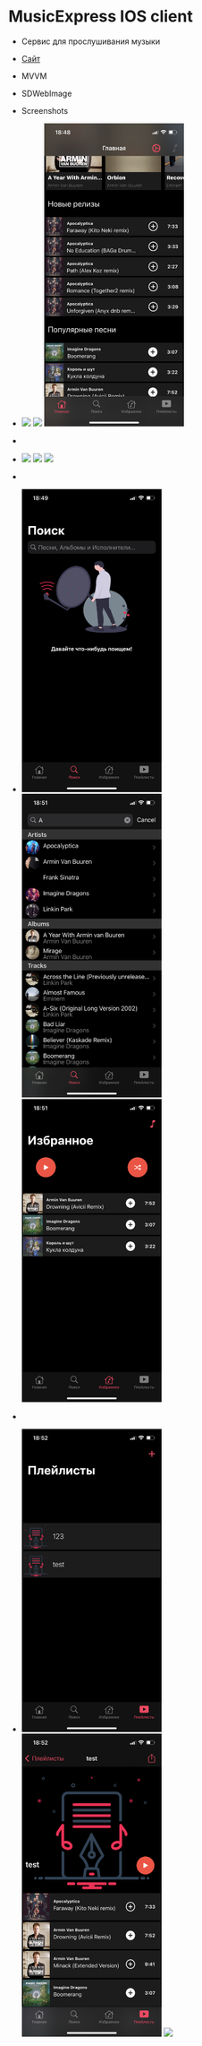 # MusicExpress IOS client
* Сервис для прослушивания музыки
* [Cайт](https://musicexpress.sarafa2n.ru/)
* MVVM
* SDWebImage
* Screenshots
* <img src = "Screenshots/signIn.PNG" width = 250> <img src = "Screenshots/home1.PNG" width = 250> <img src = "Screenshots/home2.PNG" width = 250> 
* 
* <img src = "Screenshots/linkinPark.PNG" width = 250> <img src = "Screenshots/Apocalyptica.PNG" width = 250> <img src = "Screenshots/imagineDragons.PNG" width = 250>

*
* <img src = "Screenshots/search1.PNG" width = 250> <img src = "Screenshots/search2.PNG" width = 250> <img src = "Screenshots/favorite.PNG" width = 250> 
* 
* <img src = "Screenshots/playlists.PNG" width = 250> <img src = "Screenshots/playlists2.PNG" width = 250> <img src = "Screenshots/player.PNG" width = 250>






